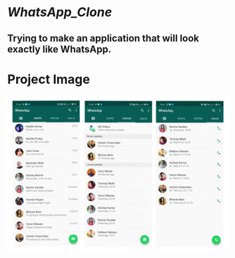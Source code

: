 # _WhatsApp_Clone_

## Trying to make an application that will look exactly like WhatsApp.

# Project Image

<img src = "ss1.jpg">
